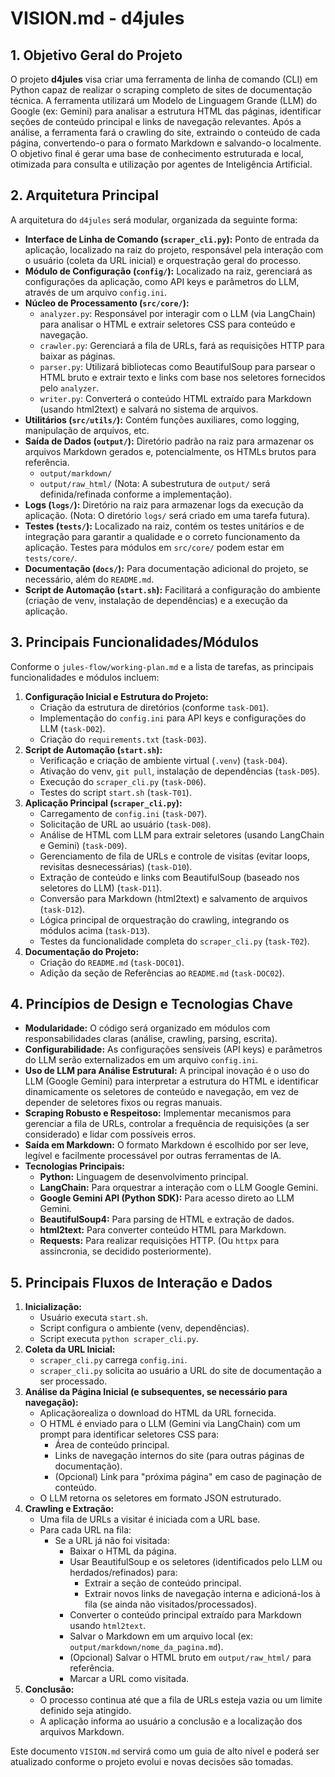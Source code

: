 # VISION.md - d4jules

## 1. Objetivo Geral do Projeto

O projeto **d4jules** visa criar uma ferramenta de linha de comando (CLI) em Python capaz de realizar o scraping completo de sites de documentação técnica. A ferramenta utilizará um Modelo de Linguagem Grande (LLM) do Google (ex: Gemini) para analisar a estrutura HTML das páginas, identificar seções de conteúdo principal e links de navegação relevantes. Após a análise, a ferramenta fará o crawling do site, extraindo o conteúdo de cada página, convertendo-o para o formato Markdown e salvando-o localmente. O objetivo final é gerar uma base de conhecimento estruturada e local, otimizada para consulta e utilização por agentes de Inteligência Artificial.

## 2. Arquitetura Principal

A arquitetura do `d4jules` será modular, organizada da seguinte forma:

*   **Interface de Linha de Comando (`scraper_cli.py`):** Ponto de entrada da aplicação, localizado na raiz do projeto, responsável pela interação com o usuário (coleta da URL inicial) e orquestração geral do processo.
*   **Módulo de Configuração (`config/`):** Localizado na raiz, gerenciará as configurações da aplicação, como API keys e parâmetros do LLM, através de um arquivo `config.ini`.
*   **Núcleo de Processamento (`src/core/`):**
    *   `analyzer.py`: Responsável por interagir com o LLM (via LangChain) para analisar o HTML e extrair seletores CSS para conteúdo e navegação.
    *   `crawler.py`: Gerenciará a fila de URLs, fará as requisições HTTP para baixar as páginas.
    *   `parser.py`: Utilizará bibliotecas como BeautifulSoup para parsear o HTML bruto e extrair texto e links com base nos seletores fornecidos pelo `analyzer`.
    *   `writer.py`: Converterá o conteúdo HTML extraído para Markdown (usando html2text) e salvará no sistema de arquivos.
*   **Utilitários (`src/utils/`):** Contém funções auxiliares, como logging, manipulação de arquivos, etc.
*   **Saída de Dados (`output/`):** Diretório padrão na raiz para armazenar os arquivos Markdown gerados e, potencialmente, os HTMLs brutos para referência.
    *   `output/markdown/`
    *   `output/raw_html/`
    (Nota: A subestrutura de `output/` será definida/refinada conforme a implementação).
*   **Logs (`logs/`):** Diretório na raiz para armazenar logs da execução da aplicação. (Nota: O diretório `logs/` será criado em uma tarefa futura).
*   **Testes (`tests/`):** Localizado na raiz, contém os testes unitários e de integração para garantir a qualidade e o correto funcionamento da aplicação. Testes para módulos em `src/core/` podem estar em `tests/core/`.
*   **Documentação (`docs/`):** Para documentação adicional do projeto, se necessário, além do `README.md`.
*   **Script de Automação (`start.sh`):** Facilitará a configuração do ambiente (criação de venv, instalação de dependências) e a execução da aplicação.

## 3. Principais Funcionalidades/Módulos

Conforme o `jules-flow/working-plan.md` e a lista de tarefas, as principais funcionalidades e módulos incluem:

1.  **Configuração Inicial e Estrutura do Projeto:**
    *   Criação da estrutura de diretórios (conforme `task-D01`).
    *   Implementação do `config.ini` para API keys e configurações do LLM (`task-D02`).
    *   Criação do `requirements.txt` (`task-D03`).
2.  **Script de Automação (`start.sh`):**
    *   Verificação e criação de ambiente virtual (`.venv`) (`task-D04`).
    *   Ativação do venv, `git pull`, instalação de dependências (`task-D05`).
    *   Execução do `scraper_cli.py` (`task-D06`).
    *   Testes do script `start.sh` (`task-T01`).
3.  **Aplicação Principal (`scraper_cli.py`):**
    *   Carregamento de `config.ini` (`task-D07`).
    *   Solicitação de URL ao usuário (`task-D08`).
    *   Análise de HTML com LLM para extrair seletores (usando LangChain e Gemini) (`task-D09`).
    *   Gerenciamento de fila de URLs e controle de visitas (evitar loops, revisitas desnecessárias) (`task-D10`).
    *   Extração de conteúdo e links com BeautifulSoup (baseado nos seletores do LLM) (`task-D11`).
    *   Conversão para Markdown (html2text) e salvamento de arquivos (`task-D12`).
    *   Lógica principal de orquestração do crawling, integrando os módulos acima (`task-D13`).
    *   Testes da funcionalidade completa do `scraper_cli.py` (`task-T02`).
4.  **Documentação do Projeto:**
    *   Criação do `README.md` (`task-DOC01`).
    *   Adição da seção de Referências ao `README.md` (`task-DOC02`).

## 4. Princípios de Design e Tecnologias Chave

*   **Modularidade:** O código será organizado em módulos com responsabilidades claras (análise, crawling, parsing, escrita).
*   **Configurabilidade:** As configurações sensíveis (API keys) e parâmetros do LLM serão externalizados em um arquivo `config.ini`.
*   **Uso de LLM para Análise Estrutural:** A principal inovação é o uso do LLM (Google Gemini) para interpretar a estrutura do HTML e identificar dinamicamente os seletores de conteúdo e navegação, em vez de depender de seletores fixos ou regras manuais.
*   **Scraping Robusto e Respeitoso:** Implementar mecanismos para gerenciar a fila de URLs, controlar a frequência de requisições (a ser considerado) e lidar com possíveis erros.
*   **Saída em Markdown:** O formato Markdown é escolhido por ser leve, legível e facilmente processável por outras ferramentas de IA.
*   **Tecnologias Principais:**
    *   **Python:** Linguagem de desenvolvimento principal.
    *   **LangChain:** Para orquestrar a interação com o LLM Google Gemini.
    *   **Google Gemini API (Python SDK):** Para acesso direto ao LLM Gemini.
    *   **BeautifulSoup4:** Para parsing de HTML e extração de dados.
    *   **html2text:** Para converter conteúdo HTML para Markdown.
    *   **Requests:** Para realizar requisições HTTP. (Ou `httpx` para assincronia, se decidido posteriormente).

## 5. Principais Fluxos de Interação e Dados

1.  **Inicialização:**
    *   Usuário executa `start.sh`.
    *   Script configura o ambiente (venv, dependências).
    *   Script executa `python scraper_cli.py`.
2.  **Coleta da URL Inicial:**
    *   `scraper_cli.py` carrega `config.ini`.
    *   `scraper_cli.py` solicita ao usuário a URL do site de documentação a ser processado.
3.  **Análise da Página Inicial (e subsequentes, se necessário para navegação):**
    *   Aplicaçãorealiza o download do HTML da URL fornecida.
    *   O HTML é enviado para o LLM (Gemini via LangChain) com um prompt para identificar seletores CSS para:
        *   Área de conteúdo principal.
        *   Links de navegação internos do site (para outras páginas de documentação).
        *   (Opcional) Link para "próxima página" em caso de paginação de conteúdo.
    *   O LLM retorna os seletores em formato JSON estruturado.
4.  **Crawling e Extração:**
    *   Uma fila de URLs a visitar é iniciada com a URL base.
    *   Para cada URL na fila:
        *   Se a URL já não foi visitada:
            *   Baixar o HTML da página.
            *   Usar BeautifulSoup e os seletores (identificados pelo LLM ou herdados/refinados) para:
                *   Extrair a seção de conteúdo principal.
                *   Extrair novos links de navegação interna e adicioná-los à fila (se ainda não visitados/processados).
            *   Converter o conteúdo principal extraído para Markdown usando `html2text`.
            *   Salvar o Markdown em um arquivo local (ex: `output/markdown/nome_da_pagina.md`).
            *   (Opcional) Salvar o HTML bruto em `output/raw_html/` para referência.
            *   Marcar a URL como visitada.
5.  **Conclusão:**
    *   O processo continua até que a fila de URLs esteja vazia ou um limite definido seja atingido.
    *   A aplicação informa ao usuário a conclusão e a localização dos arquivos Markdown.

Este documento `VISION.md` servirá como um guia de alto nível e poderá ser atualizado conforme o projeto evolui e novas decisões são tomadas.
